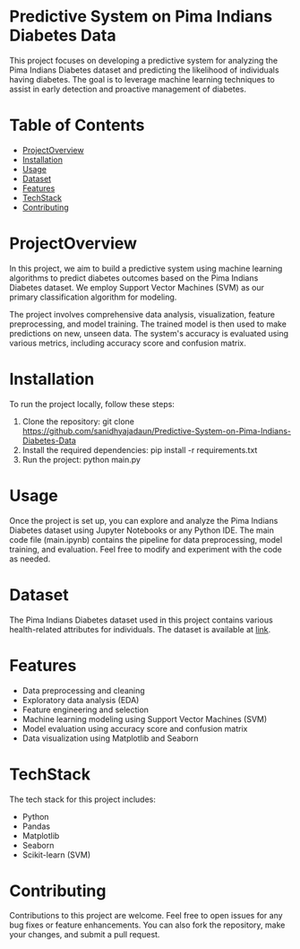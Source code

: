 # Predictive System on Pima Indians Diabetes Data
This project focuses on developing a predictive system for analyzing the Pima Indians Diabetes dataset and predicting the likelihood of individuals having diabetes. The goal is to leverage machine learning techniques to assist in early detection and proactive management of diabetes.

# Table of Contents
- [ProjectOverview](#projectoverview)
- [Installation](#installation)
- [Usage](#usage)
- [Dataset](#dataset)
- [Features](#features)
- [TechStack](#techstack)
- [Contributing](#contributing)

# ProjectOverview
In this project, we aim to build a predictive system using machine learning algorithms to predict diabetes outcomes based on the Pima Indians Diabetes dataset. We employ Support Vector Machines (SVM) as our primary classification algorithm for modeling.

The project involves comprehensive data analysis, visualization, feature preprocessing, and model training. The trained model is then used to make predictions on new, unseen data. The system's accuracy is evaluated using various metrics, including accuracy score and confusion matrix.

# Installation
To run the project locally, follow these steps:

1. Clone the repository: git clone https://github.com/sanidhyajadaun/Predictive-System-on-Pima-Indians-Diabetes-Data
2. Install the required dependencies: pip install -r requirements.txt
3. Run the project: python main.py
   
# Usage
Once the project is set up, you can explore and analyze the Pima Indians Diabetes dataset using Jupyter Notebooks or any Python IDE. The main code file (main.ipynb) contains the pipeline for data preprocessing, model training, and evaluation. Feel free to modify and experiment with the code as needed.

# Dataset
The Pima Indians Diabetes dataset used in this project contains various health-related attributes for individuals. The dataset is available at [link](https://www.kaggle.com/datasets/uciml/pima-indians-diabetes-database).

# Features
- Data preprocessing and cleaning
- Exploratory data analysis (EDA)
- Feature engineering and selection
- Machine learning modeling using Support Vector Machines (SVM)
- Model evaluation using accuracy score and confusion matrix
- Data visualization using Matplotlib and Seaborn

# TechStack
The tech stack for this project includes:
- Python
- Pandas
- Matplotlib
- Seaborn
- Scikit-learn (SVM)

# Contributing
Contributions to this project are welcome. Feel free to open issues for any bug fixes or feature enhancements. You can also fork the repository, make your changes, and submit a pull request.
